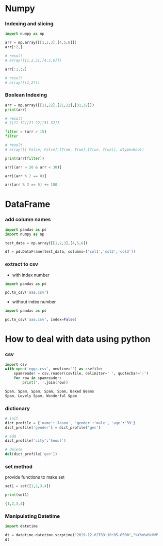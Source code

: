 # Numpy
### Indexing and slicing 
```python
import numpy as np

arr = np.array([[1,2,3],[4,5,6]])
arr[:2,]

# result
# array([[1,2,3],[4,5,6]])

arr[:1,:2]

# result
# array([[1,2]])

```

### Boolean Indexing
```python
arr = np.array([[11,22],[21,22],[31,32]])
print(arr)

# result 
# [[11 12][21 22][31 32]]

filter = (arr > 15)
filter

# result
# array([[ False, False],[True, True],[True, True]], dtype=bool)

print(arr[filter])

arr[(arr > 20 & arr < 30)]

arr[(arr % 2 == 0)]

arr[arr % 2 == 0] += 100
```

# DataFrame
### add column names
``` python
import pandas as pd
import numpy as np

test_data = np.array([[1,2,3],[4,5,6])

df = pd.DataFrame(test_data, columns=['col1','col2','col3'])
```

### extract to csv
- with index number
```python
import pandas as pd

pd.to_csv('aaa.csv')
```
- without index number
```python
import pandas as pd

pd.to_csv('aaa.csv', index=False)
```

# How to deal with data using python

### csv 

```python
import csv
with open('eggs.csv', newline='') as csvfile:
    spamreader = csv.reader(csvfile, delimiter=' ', quotechar='|')
    for row in spamreader:
        print(', '.join(row))

Spam, Spam, Spam, Spam, Spam, Baked Beans
Spam, Lovely Spam, Wonderful Spam
```

### dictionary

```python
# init
dict_profile = {'name':'Jason', 'gender':'male', 'age':'39'}
dict_profile['gender'] = dict_profile['gen']

# add 
dict_profile['city':'Seoul']

# delete
del(dict_profile['gen'])
```

### set method
provide functions to make set

```python
set1 = set([1,2,3,4])

print(set1)

{1,2,3,4}
```

### Manipulating Datetime 
```python
import datetime

dt = datetime.datetime.strptime("2019-12-02T09:10:05-0500","%Y%m%d%H%M%S")
dt
``` 
